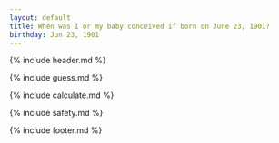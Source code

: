 ```yaml
---
layout: default
title: When was I or my baby conceived if born on June 23, 1901?
birthday: Jun 23, 1901
---
```


{% include header.md %}

{% include guess.md %}

{% include calculate.md %}

{% include safety.md %}

{% include footer.md %}



